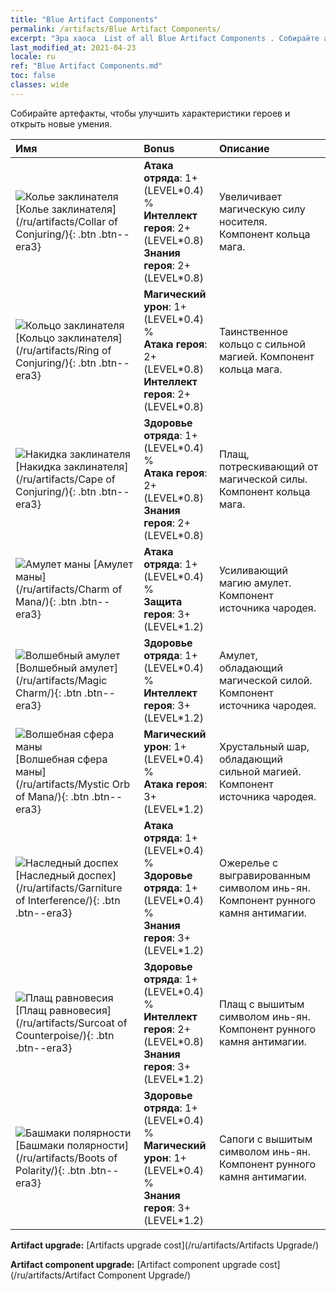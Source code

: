 ```yaml
---
title: "Blue Artifact Components"
permalink: /artifacts/Blue Artifact Components/
excerpt: "Эра хаоса  List of all Blue Artifact Components . Собирайте артефакты, чтобы улучшить характеристики героев и открыть новые умения."
last_modified_at: 2021-04-23
locale: ru
ref: "Blue Artifact Components.md"
toc: false
classes: wide
---
```


  Собирайте артефакты, чтобы улучшить характеристики героев и открыть новые умения.

  |     Имя    |   Bonus | Описание | 
  |:------------|:--------|:------------| 
 | ![Колье заклинателя](/images/t/artifact_40221.png) [Колье заклинателя](/ru/artifacts/Collar of Conjuring/){: .btn .btn--era3} | **Атака отряда**: 1+(LEVEL\*0.4) %<br/>**Интеллект героя**: 2+(LEVEL\*0.8)<br/>**Знания героя**: 2+(LEVEL\*0.8) | Увеличивает магическую силу носителя. Компонент кольца мага. | 
 | ![Кольцо заклинателя](/images/t/artifact_40222.png) [Кольцо заклинателя](/ru/artifacts/Ring of Conjuring/){: .btn .btn--era3} | **Магический урон**: 1+(LEVEL\*0.4) %<br/>**Атака героя**: 2+(LEVEL\*0.8)<br/>**Интеллект героя**: 2+(LEVEL\*0.8) | Таинственное кольцо с сильной магией. Компонент кольца мага. | 
 | ![Накидка заклинателя](/images/t/artifact_40223.png) [Накидка заклинателя](/ru/artifacts/Cape of Conjuring/){: .btn .btn--era3} | **Здоровье отряда**: 1+(LEVEL\*0.4) %<br/>**Атака героя**: 2+(LEVEL\*0.8)<br/>**Знания героя**: 2+(LEVEL\*0.8) | Плащ, потрескивающий от магической силы. Компонент кольца мага. | 
 | ![Амулет маны](/images/t/artifact_40211.png) [Амулет маны](/ru/artifacts/Charm of Mana/){: .btn .btn--era3} | **Атака отряда**: 1+(LEVEL\*0.4) %<br/>**Защита героя**: 3+(LEVEL\*1.2) | Усиливающий магию амулет. Компонент источника чародея. | 
 | ![Волшебный амулет](/images/t/artifact_40212.png) [Волшебный амулет](/ru/artifacts/Magic Charm/){: .btn .btn--era3} | **Здоровье отряда**: 1+(LEVEL\*0.4) %<br/>**Интеллект героя**: 3+(LEVEL\*1.2) | Амулет, обладающий магической силой. Компонент источника чародея. | 
 | ![Волшебная сфера маны](/images/t/artifact_40213.png) [Волшебная сфера маны](/ru/artifacts/Mystic Orb of Mana/){: .btn .btn--era3} | **Магический урон**: 1+(LEVEL\*0.4) %<br/>**Атака героя**: 3+(LEVEL\*1.2) | Хрустальный шар, обладающий сильной магией. Компонент источника чародея. | 
 | ![Наследный доспех](/images/t/artifact_40231.png) [Наследный доспех](/ru/artifacts/Garniture of Interference/){: .btn .btn--era3} | **Атака отряда**: 1+(LEVEL\*0.4) %<br/>**Здоровье отряда**: 1+(LEVEL\*0.4) %<br/>**Знания героя**: 3+(LEVEL\*1.2) | Ожерелье с выгравированным символом инь-ян. Компонент рунного камня антимагии. | 
 | ![Плащ равновесия](/images/t/artifact_40232.png) [Плащ равновесия](/ru/artifacts/Surcoat of Counterpoise/){: .btn .btn--era3} | **Здоровье отряда**: 1+(LEVEL\*0.4) %<br/>**Интеллект героя**: 2+(LEVEL\*0.8)<br/>**Знания героя**: 3+(LEVEL\*1.2) | Плащ с вышитым символом инь-ян. Компонент рунного камня антимагии. | 
 | ![Башмаки полярности](/images/t/artifact_40233.png) [Башмаки полярности](/ru/artifacts/Boots of Polarity/){: .btn .btn--era3} | **Здоровье отряда**: 1+(LEVEL\*0.4) %<br/>**Магический урон**: 1+(LEVEL\*0.4) %<br/>**Знания героя**: 3+(LEVEL\*1.2) | Сапоги с вышитым символом инь-ян. Компонент рунного камня антимагии. | 


  **Artifact upgrade:** [Artifacts upgrade cost](/ru/artifacts/Artifacts Upgrade/)

 **Artifact component upgrade:** [Artifact component upgrade cost](/ru/artifacts/Artifact Component Upgrade/)

